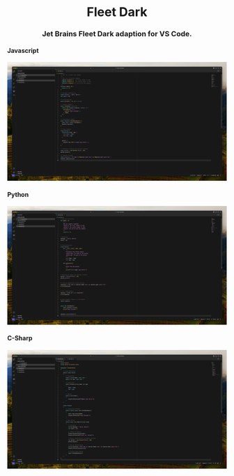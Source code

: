 <h1 align="center">
  Fleet Dark
</h1>

<h3 align="center">
  Jet Brains Fleet Dark adaption for VS Code.
</h3>

<h4>
  Javascript
</h4>
<img src="example_js.png">
<h4>
  Python
</h4>
<img src="example_py.png">
<h4>
  C-Sharp
</h4>
<img src="example_cs.png">
